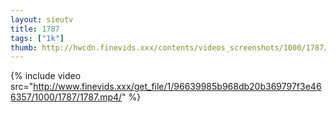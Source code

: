 ```yaml
--- 
layout: sieutv
title: 1787
tags: ["1k"]
thumb: http://hwcdn.finevids.xxx/contents/videos_screenshots/1000/1787/preview.mp4.jpg
---
```

{% include video src="http://www.finevids.xxx/get_file/1/96639985b968db20b369797f3e466357/1000/1787/1787.mp4/" %} 
